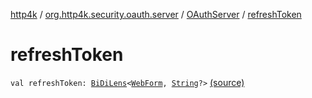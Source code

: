 [http4k](../../index.md) / [org.http4k.security.oauth.server](../index.md) / [OAuthServer](index.md) / [refreshToken](./refresh-token.md)

# refreshToken

`val refreshToken: `[`BiDiLens`](../../org.http4k.lens/-bi-di-lens/index.md)`<`[`WebForm`](../../org.http4k.lens/-web-form/index.md)`, `[`String`](https://kotlinlang.org/api/latest/jvm/stdlib/kotlin/-string/index.html)`?>` [(source)](https://github.com/http4k/http4k/blob/master/http4k-security-oauth/src/main/kotlin/org/http4k/security/oauth/server/OAuthServer.kt#L115)